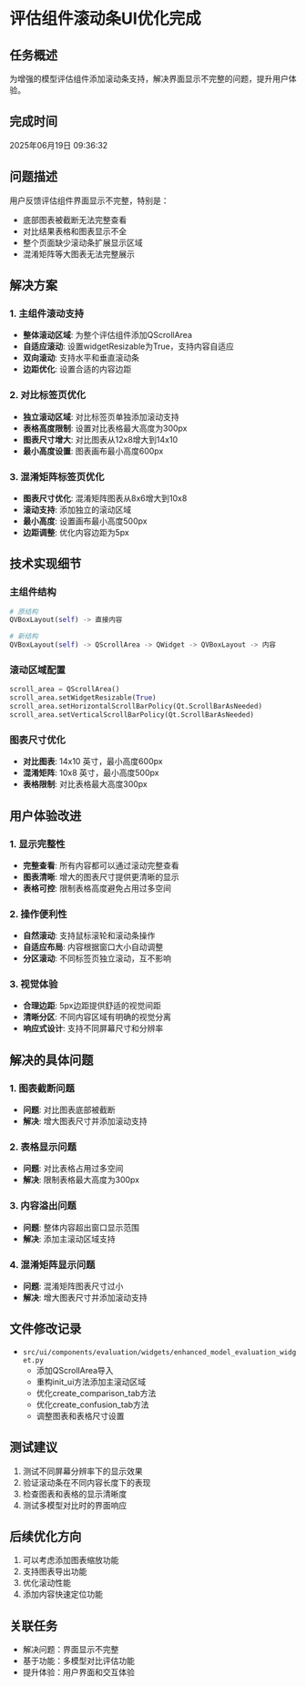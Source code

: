 # 评估组件滚动条UI优化完成

## 任务概述
为增强的模型评估组件添加滚动条支持，解决界面显示不完整的问题，提升用户体验。

## 完成时间
2025年06月19日 09:36:32

## 问题描述
用户反馈评估组件界面显示不完整，特别是：
- 底部图表被截断无法完整查看
- 对比结果表格和图表显示不全
- 整个页面缺少滚动条扩展显示区域
- 混淆矩阵等大图表无法完整展示

## 解决方案

### 1. 主组件滚动支持
- **整体滚动区域**: 为整个评估组件添加QScrollArea
- **自适应滚动**: 设置widgetResizable为True，支持内容自适应
- **双向滚动**: 支持水平和垂直滚动条
- **边距优化**: 设置合适的内容边距

### 2. 对比标签页优化
- **独立滚动区域**: 对比标签页单独添加滚动支持
- **表格高度限制**: 设置对比表格最大高度为300px
- **图表尺寸增大**: 对比图表从12x8增大到14x10
- **最小高度设置**: 图表画布最小高度600px

### 3. 混淆矩阵标签页优化
- **图表尺寸优化**: 混淆矩阵图表从8x6增大到10x8
- **滚动支持**: 添加独立的滚动区域
- **最小高度**: 设置画布最小高度500px
- **边距调整**: 优化内容边距为5px

## 技术实现细节

### 主组件结构
```python
# 原结构
QVBoxLayout(self) -> 直接内容

# 新结构  
QVBoxLayout(self) -> QScrollArea -> QWidget -> QVBoxLayout -> 内容
```

### 滚动区域配置
```python
scroll_area = QScrollArea()
scroll_area.setWidgetResizable(True)
scroll_area.setHorizontalScrollBarPolicy(Qt.ScrollBarAsNeeded)
scroll_area.setVerticalScrollBarPolicy(Qt.ScrollBarAsNeeded)
```

### 图表尺寸优化
- **对比图表**: 14x10 英寸，最小高度600px
- **混淆矩阵**: 10x8 英寸，最小高度500px
- **表格限制**: 对比表格最大高度300px

## 用户体验改进

### 1. 显示完整性
- **完整查看**: 所有内容都可以通过滚动完整查看
- **图表清晰**: 增大的图表尺寸提供更清晰的显示
- **表格可控**: 限制表格高度避免占用过多空间

### 2. 操作便利性
- **自然滚动**: 支持鼠标滚轮和滚动条操作
- **自适应布局**: 内容根据窗口大小自动调整
- **分区滚动**: 不同标签页独立滚动，互不影响

### 3. 视觉体验
- **合理边距**: 5px边距提供舒适的视觉间距
- **清晰分区**: 不同内容区域有明确的视觉分离
- **响应式设计**: 支持不同屏幕尺寸和分辨率

## 解决的具体问题

### 1. 图表截断问题
- **问题**: 对比图表底部被截断
- **解决**: 增大图表尺寸并添加滚动支持

### 2. 表格显示问题  
- **问题**: 对比表格占用过多空间
- **解决**: 限制表格最大高度为300px

### 3. 内容溢出问题
- **问题**: 整体内容超出窗口显示范围
- **解决**: 添加主滚动区域支持

### 4. 混淆矩阵显示问题
- **问题**: 混淆矩阵图表尺寸过小
- **解决**: 增大图表尺寸并添加滚动支持

## 文件修改记录
- `src/ui/components/evaluation/widgets/enhanced_model_evaluation_widget.py`
  - 添加QScrollArea导入
  - 重构init_ui方法添加主滚动区域
  - 优化create_comparison_tab方法
  - 优化create_confusion_tab方法
  - 调整图表和表格尺寸设置

## 测试建议
1. 测试不同屏幕分辨率下的显示效果
2. 验证滚动条在不同内容长度下的表现
3. 检查图表和表格的显示清晰度
4. 测试多模型对比时的界面响应

## 后续优化方向
1. 可以考虑添加图表缩放功能
2. 支持图表导出功能
3. 优化滚动性能
4. 添加内容快速定位功能

## 关联任务
- 解决问题：界面显示不完整
- 基于功能：多模型对比评估功能
- 提升体验：用户界面和交互体验 